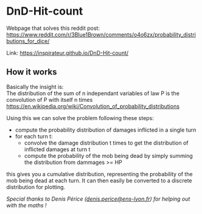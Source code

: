 # DnD-Hit-count
Webpage that solves this reddit post:  
https://www.reddit.com/r/3Blue1Brown/comments/o4o6zx/probability_distributions_for_dice/

Link: https://inspirateur.github.io/DnD-Hit-count/

## How it works

Basically the insight is:  
The distribution of the sum of n independant variables of law P is the convolution of P with itself n times  
https://en.wikipedia.org/wiki/Convolution_of_probability_distributions

Using this we can solve the problem following these steps:
- compute the probability distribution of damages inflicted in a single turn
- for each turn t:
  - convolve the damage distribution t times to get the distribution of inflicted damages at turn t
  - compute the probability of the mob being dead by simply summing the distribution from dammages >= HP

this gives you a cumulative distribution, representing the probability of the mob being dead at each turn.
It can then easily be converted to a discrete distribution for plotting.


*Special thanks to Denis Périce (denis.perice@ens-lyon.fr) for helping out with the maths !*